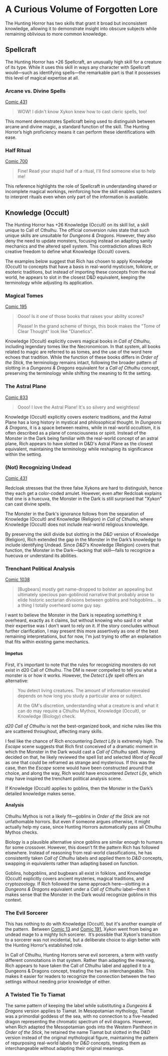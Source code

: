 # A Curious Volume of Forgotten Lore

The Hunting Horror has two skills that grant it broad but inconsistent knowledge, allowing it to demonstrate insight into obscure subjects while remaining oblivious to more common knowledge.

## Spellcraft

The Hunting Horror has +26 Spellcraft, an unusually high skill for a creature of its type. While it uses this skill in ways any character with Spellcraft would—such as identifying spells—the remarkable part is that it possesses this level of magical expertise at all.

### Arcane vs. Divine Spells

[Comic 431](https://www.giantitp.com/comics/oots0431.html)

> WOW! I didn't know Xykon knew how to cast cleric spells, too!

This moment demonstrates Spellcraft being used to distinguish between arcane and divine magic, a standard function of the skill. The Hunting Horror’s high proficiency means it can perform these identifications with ease.

### Half Ritual

[Comic 700](https://www.giantitp.com/comics/oots0700.html)

> Fine! Read your stupid half of a ritual, I'll find someone else to help me!

This reference highlights the role of Spellcraft in understanding shared or incomplete magical workings, reinforcing how the skill enables spellcasters to interpret rituals even when only part of the information is available.

## Knowledge (Occult)

The Hunting Horror has +26 Knowledge (Occult) on its skill list, a skill unique to Call of Cthulhu. The official conversion rules state that such unique skills are unsuitable for *Dungeons & Dragons*. However, they also deny the need to update monsters, focusing instead on adapting sanity mechanics and the altered spell system. This contradiction allows Rich creative freedom to define what Knowledge (Occult) covers.

The examples below suggest that Rich has chosen to apply Knowledge (Occult) to concepts that have a basis in real-world mysticism, folklore, or esoteric traditions, but instead of importing these concepts from the real world, he appears to slot in the closest D&D equivalent, keeping the terminology while adjusting its application.

### Magical Tomes

[Comic 195](https://www.giantitp.com/comics/oots0195.html)

> Oooo! Is it one of those books that raises your ability scores?
>
> Please! In the grand scheme of things, this book makes the "Tome of Clear Thought" look like "Dianetics".

Knowledge (Occult) explicitly covers magical books in *Call of Cthulhu*, including legendary tomes like the Necronomicon. In that system, all books related to magic are referred to as tomes, and the use of the word here echoes that tradition. While the function of these books differs in *Order of the Stick*, the terminology remains intact, following the broader pattern of slotting in a *Dungeons & Dragons* equivalent for a *Call of Cthulhu* concept, preserving the terminology while shifting the meaning to fit the setting.

### The Astral Plane

[Comic 833](https://www.giantitp.com/comics/oots0833.html)

> Oooo! I love the Astral Plane! It's so silvery and weightless!

Knowledge (Occult) explicitly covers esoteric traditions, and the Astral Plane has a long history in mystical and philosophical thought. In *Dungeons & Dragons*, it is a space between realms, while in real-world occultism, it is often described as a plane of consciousness or spirit. Instead of the Monster in the Dark being familiar with the real-world concept of an astral plane, Rich appears to have slotted in D&D's Astral Plane as the closest equivalent, maintaining the terminology while reshaping its significance within the setting.

### (Not) Recognizing Undead

[Comic 431](https://www.giantitp.com/comics/oots0431.html)

Redcloak stresses that the three false Xykons are hard to distinguish, hence they each get a color-coded amulet. However, even after Redcloak explains that one is a huecuva, the Monster in the Dark is still surprised that "Xykon" can cast divine spells.

The Monster in the Dark's ignorance follows from the separation of Knowledge (Occult) and Knowledge (Religion) in *Call of Cthulhu*, where Knowledge (Occult) does not include real-world religious knowledge.

By preserving the skill divide but slotting in the *D&D* version of Knowledge (Religion), Rich extended the gap in the Monster in the Dark’s knowledge to include identifying Undead. Since *D&D*'s Knowledge (Religion) covers that function, the Monster in the Dark—lacking that skill—fails to recognize a huecuva or understand its abilities.

### Trenchant Political Analysis

[Comic 1038](https://www.giantitp.com/comics/oots1038.html)

> [Bugbears] mostly get name-dropped to bolster an appealing but ultimately specious pan-goblinoid narrative that probably arose to elide historic sectarian divisions between goblins and hobgoblins... is a thing I totally overheard some guy say.

I want to believe the Monster in the Dark is repeating something it overheard, exactly as it claims, but without knowing who said it or what their expertise was I don't want to rely on it. If the story concludes without further clarification, I may present this more assertively as one of the best remaining interpretations, but for now, I'm just trying to offer an explanation that fits within existing game mechanics.

#### Impetus

First, it's important to note that the rules for recognizing monsters do not exist in d20 Call of Cthulhu. The DM is never compelled to tell you what a monster is or how it works. However, the *Detect Life* spell offers an alternative:

> You detect living creatures. The amount of information revealed depends on how long you study a particular area or subject.
>
> At the GM's discretion, understanding what a creature is and what it can do may require a Cthulhu Mythos, Knowledge (Occult), or Knowledge (Biology) check.

*d20 Call of Cthulhu* is not the best-organized book, and niche rules like this are scattered throughout, affecting many skills.

I feel like the chance of Rich encountering *Detect Life* is extremely high. The *Escape* scene suggests that Rich first conceived of a dramatic moment in which the Monster in the Dark would cast a *Call of Cthulhu* spell. Having decided on that, he likely reviewed the spell list and selected *Word of Recall* as one that could be reframed as strange and mysterious. If this was the case, then the *Escape* scene would have been constructed around that choice, and along the way, Rich would have encountered *Detect Life*, which may have inspired the trenchant political analysis scene. 

If Knowledge (Occult) applies to goblins, then the Monster in the Dark’s detailed knowledge makes sense.

#### Analysis

Cthulhu Mythos is not a likely fit—goblins in *Order of the Stick* are not unfathomable horrors. But even if someone argues otherwise, it might actually help my case, since Hunting Horrors automatically pass all Cthulhu Mythos checks.

Biology is a plausible alternative since goblins are similar enough to humans for some crossover. However, this doesn’t fit the pattern Rich has followed elsewhere. Instead of reasoning from real-world classifications, he has consistently taken *Call of Cthulhu* labels and applied them to *D&D* concepts, swapping in equivalents rather than adapting based on function.

Goblins, hobgoblins, and bugbears all exist in folklore, and Knowledge (Occult) explicitly covers ancient mysteries, magical traditions, and cryptozoology. If Rich followed the same approach here—slotting in a *Dungeons & Dragons* equivalent under a *Call of Cthulhu* label—then it makes sense that the Monster in the Dark would recognize goblins in this context.

### The Evil Sorcerer

This has nothing to do with Knowledge (Occult), but it's another example of the pattern.  Between [Comic 13](https://www.giantitp.com/comics/oots0013.html) and [Comic 191](https://www.giantitp.com/comics/oots0191.html), Xykon went from being an undead mage to a mighty lich sorcerer.  It’s possible that Xykon's transition to a sorcerer was not incidental, but a deliberate choice to align better with the Hunting Horror’s established role.

In Call of Cthulhu, Hunting Horrors serve evil sorcerers, a term with vastly different connotations in that system. Rather than adapting the meaning, Rich appears to have taken the Call of Cthulhu label and applied it to a Dungeons & Dragons concept, treating the two as interchangeable. This makes it easier for readers to recognize the connection between the two settings without needing prior knowledge of either.

### A Twisted Tie To Tiamat

The same pattern of keeping the label while substituting a *Dungeons & Dragons* version applies to Tiamat. In Mesopotamian mythology, Tiamat was a primordial goddess of the sea, with no connection to a five-headed dragon representing the chromatic spectrum of evil dragons. However, when Rich adapted the Mesopotamian gods into the Western Pantheon in *Order of the Stick*, he retained the name Tiamat but slotted in the *D&D* version instead of the original mythological figure, maintaining the pattern of repurposing real-world labels for *D&D* concepts, treating them as interchangeable without adapting their original meanings.

